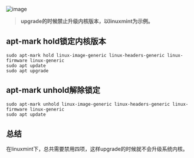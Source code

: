 
![image](https://github.com/user-attachments/assets/f820c107-3c66-482b-8e72-0261dddf1bf7)

> **upgrade的时候禁止升级内核版本，以linuxmint为示例。**

## apt-mark hold锁定内核版本
```
sudo apt-mark hold linux-image-generic linux-headers-generic linux-firmware linux-generic
sudo apt update
sudo apt upgrade
```

## apt-mark unhold解除锁定
```
sudo apt-mark unhold linux-image-generic linux-headers-generic linux-firmware linux-generic
sudo apt update
```

## 总结
在linuxmint下，总共需要禁用四项，这样upgrade的时候就不会升级系统内核。